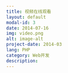 ```yaml
---
title: 视频在线观看
layout: default
modal-id: 3
date: 2014-07-16
img: video.png
alt: image-alt
project-date: 2014-03
lang: PHP
category: Web开发
description: 
---
```

